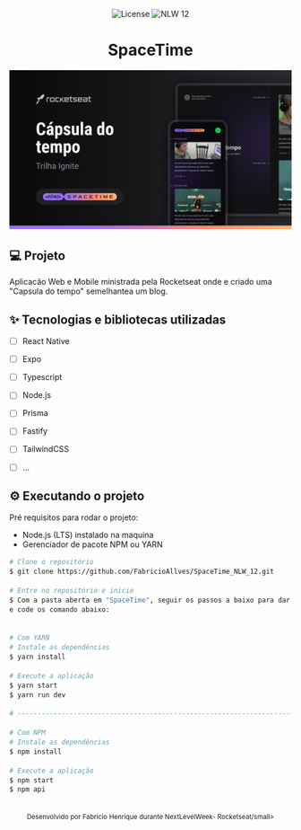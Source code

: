 <p align="center">
  <img alt="License" src="https://img.shields.io/static/v1?label=license&message=MIT&color=5636D3&labelColor=0A1033">

 <img src="https://img.shields.io/static/v1?label=Ignite&message=ReactNative&color=5636D3&labelColor=0A1033" alt="NLW 12" />
</p>


<h1 align="center">SpaceTime</h1>

<img alt="gif-cell" src="https://github.com/FabricioAllves/SpaceTime_NLW_12/blob/main/Thumbnail.png"/>

## 💻 Projeto
<!-- OQUE E´? -->
Aplicacão Web e Mobile ministrada pela Rocketseat onde e criado uma "Capsula do tempo" semelhantea um blog.

<!-- QUAIS TECNOLOGIA USEI? -->
## ✨ Tecnologias e bibliotecas utilizadas

- [ ] React Native 
- [ ] Expo
- [ ] Typescript
- [ ] Node.js
- [ ] Prisma
- [ ] Fastify
- [ ] TailwindCSS
- [ ] ...


## ⚙️ Executando o projeto
Pré requisitos para rodar o projeto:
- Node.js (LTS) instalado na maquina
- Gerenciador de pacote NPM ou YARN



```bash
# Clone o repositório
$ git clone https://github.com/FabricioAllves/SpaceTime_NLW_12.git

# Entre no repositório e inicie 
$ Com a pasta aberta em "SpaceTime", seguir os passos a baixo para dar inicio a aplicação entrando em cada modulo(server/web/mobile)
e code os comando abaixo:


# Com YARN
# Instale as dependências
$ yarn install

# Execute a aplicação
$ yarn start
$ yarn run dev

# --------------------------------------------------------------------------------------------------

# Com NPM
# Instale as dependências
$ npm install

# Execute a aplicação
$ npm start
$ npm api
```


<br />

<div align="center">
  <small>Desenvolvido por Fabricio Henrique durante NextLevelWeek- Rocketseat/small>
</div>
